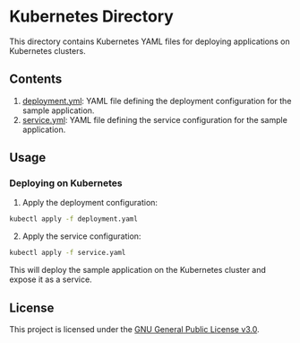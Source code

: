 # Kubernetes Directory

This directory contains Kubernetes YAML files for deploying applications on Kubernetes clusters.

## Contents

1. [deployment.yml](./deployment.yml): YAML file defining the deployment configuration for the sample application.
2. [service.yml](./service.yml): YAML file defining the service configuration for the sample application.

## Usage

### Deploying on Kubernetes

1. Apply the deployment configuration:

```bash
kubectl apply -f deployment.yaml
```

2. Apply the service configuration:

```bash
kubectl apply -f service.yaml
```
This will deploy the sample application on the Kubernetes cluster and expose it as a service.

## License

This project is licensed under the [GNU General Public License v3.0](../../LICENSE).